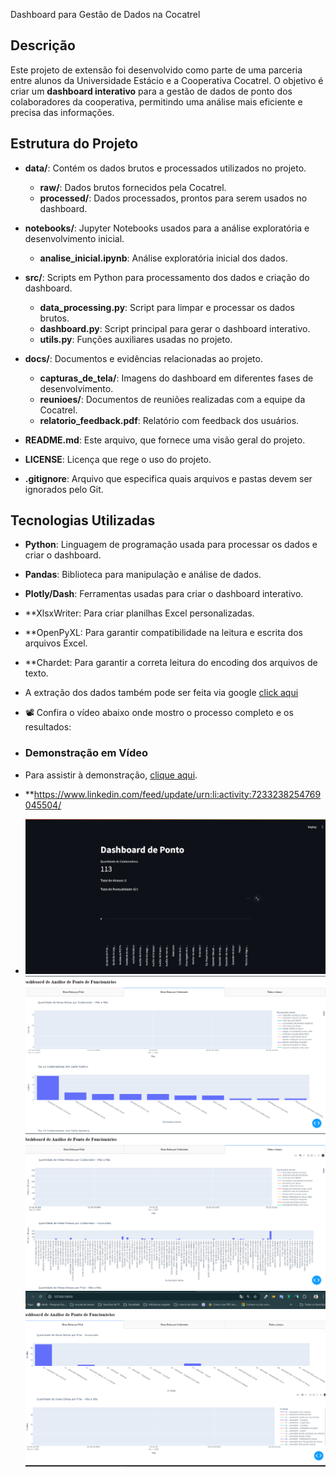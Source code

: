  Dashboard para Gestão de Dados na Cocatrel

## Descrição
Este projeto de extensão foi desenvolvido como parte de uma parceria entre alunos da Universidade Estácio e a Cooperativa Cocatrel. O objetivo é criar um **dashboard interativo** para a gestão de dados de ponto dos colaboradores da cooperativa, permitindo uma análise mais eficiente e precisa das informações.

## Estrutura do Projeto

- **data/**: Contém os dados brutos e processados utilizados no projeto.
  - **raw/**: Dados brutos fornecidos pela Cocatrel.
  - **processed/**: Dados processados, prontos para serem usados no dashboard.

- **notebooks/**: Jupyter Notebooks usados para a análise exploratória e desenvolvimento inicial.
  - **analise_inicial.ipynb**: Análise exploratória inicial dos dados.

- **src/**: Scripts em Python para processamento dos dados e criação do dashboard.
  - **data_processing.py**: Script para limpar e processar os dados brutos.
  - **dashboard.py**: Script principal para gerar o dashboard interativo.
  - **utils.py**: Funções auxiliares usadas no projeto.

- **docs/**: Documentos e evidências relacionadas ao projeto.
  - **capturas_de_tela/**: Imagens do dashboard em diferentes fases de desenvolvimento.
  - **reunioes/**: Documentos de reuniões realizadas com a equipe da Cocatrel.
  - **relatorio_feedback.pdf**: Relatório com feedback dos usuários.

- **README.md**: Este arquivo, que fornece uma visão geral do projeto.

- **LICENSE**: Licença que rege o uso do projeto.

- **.gitignore**: Arquivo que especifica quais arquivos e pastas devem ser ignorados pelo Git.

## Tecnologias Utilizadas

- **Python**: Linguagem de programação usada para processar os dados e criar o dashboard.
- **Pandas**: Biblioteca para manipulação e análise de dados.
- **Plotly/Dash**: Ferramentas usadas para criar o dashboard interativo.
- **XlsxWriter: Para criar planilhas Excel personalizadas.
- **OpenPyXL: Para garantir compatibilidade na leitura e escrita dos arquivos Excel.
- **Chardet: Para garantir a correta leitura do encoding dos arquivos de texto.
-  A extração dos dados também pode ser feita via google  [click aqui](https://colab.research.google.com/drive/1BpOUihp5xQpPUYhTqAaJuCWWR1Ji4nFa)
- 📽️ Confira o vídeo abaixo onde mostro o processo completo e os resultados:
- ### Demonstração em Vídeo
- Para assistir à demonstração, [clique aqui](https://github.com/AdrianoJesusDeveloper/Topicos_de_Bigdata_com_python/commit/bf72d2b89dea144005ed5dced348ef403fb03d69).
- **https://www.linkedin.com/feed/update/urn:li:activity:7233238254769045504/

- ![Total de Colaboradores](https://github.com/AdrianoJesusDeveloper/Topicos_de_Bigdata_com_python/blob/main/imagem5.png)  
  ![*Horas Extras por Filial](https://github.com/AdrianoJesusDeveloper/Topicos_de_Bigdata_com_python/blob/main/imagem2.png)
  ![Faltas e atrasos](https://github.com/AdrianoJesusDeveloper/Topicos_de_Bigdata_com_python/blob/main/imagem4.png)  
  ![Horeas Extras por Colaborador](https://github.com/AdrianoJesusDeveloper/Topicos_de_Bigdata_com_python/blob/main/imgem1.png)
  
  



